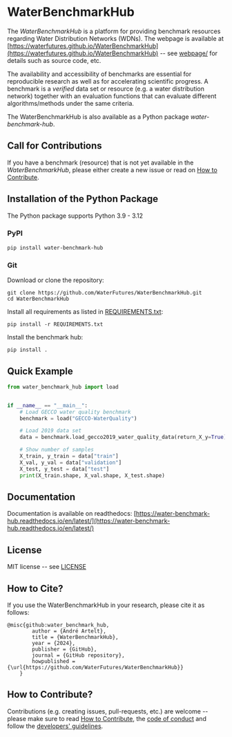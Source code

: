 # WaterBenchmarkHub

The *WaterBenchmarkHub* is a platform for providing benchmark resources regarding
Water Distribution Networks (WDNs).
The webpage is available at
[https://waterfutures.github.io/WaterBenchmarkHub](https://waterfutures.github.io/WaterBenchmarkHub)
-- see [webpage/](webpage/) for details such as source code, etc.

The availability and accessibility of benchmarks are essential for reproducible research as well as
for accelerating scientific progress.
A benchmark is a *verified* data set or resource (e.g. a water distribution network) together with an
evaluation functions that can evaluate different algorithms/methods under the same criteria.

The WaterBenchmarkHub is also available as a Python package *water-benchmark-hub*.

## Call for Contributions

If you have a benchmark (resource) that is not yet available in the *WaterBenchmarkHub*,
please either create a new issue or read on
[How to Contribute](https://waterfutures.github.io/WaterBenchmarkHub/en/stable/how_to_contribute.html).

## Installation of the Python Package

The Python package supports Python 3.9 - 3.12

### PyPI

```
pip install water-benchmark-hub
```

### Git
Download or clone the repository:
```
git clone https://github.com/WaterFutures/WaterBenchmarkHub.git
cd WaterBenchmarkHub
```

Install all requirements as listed in [REQUIREMENTS.txt](REQUIREMENTS.txt):
```
pip install -r REQUIREMENTS.txt
```

Install the benchmark hub:
```
pip install .
```

## Quick Example

```python
from water_benchmark_hub import load


if __name__ == "__main__":
    # Load GECCO water quality benchmark
    benchmark = load("GECCO-WaterQuality")

    # Load 2019 data set
    data = benchmark.load_gecco2019_water_quality_data(return_X_y=True)

    # Show number of samples
    X_train, y_train = data["train"]
    X_val, y_val = data["validation"]
    X_test, y_test = data["test"]
    print(X_train.shape, X_val.shape, X_test.shape)
```

## Documentation

Documentation is available on readthedocs:
[https://water-benchmark-hub.readthedocs.io/en/latest/](https://water-benchmark-hub.readthedocs.io/en/latest/)

## License

MIT license -- see [LICENSE](LICENSE)

## How to Cite?

If you use the WaterBenchmarkHub in your research, please cite it as follows:

```
@misc{github:water_benchmark_hub,
        author = {André Artelt},
        title = {WaterBenchmarkHub},
        year = {2024},
        publisher = {GitHub},
        journal = {GitHub repository},
        howpublished = {\url{https://github.com/WaterFutures/WaterBenchmarkHub}}
    }
```

## How to Contribute?

Contributions (e.g. creating issues, pull-requests, etc.) are welcome -- please make sure to read
[How to Contribute](https://waterfutures.github.io/WaterBenchmarkHub/en/stable/how_to_contribute.html),
the [code of conduct](CODE_OF_CONDUCT.md) and follow the [developers' guidelines](DEVELOPERS.md).

